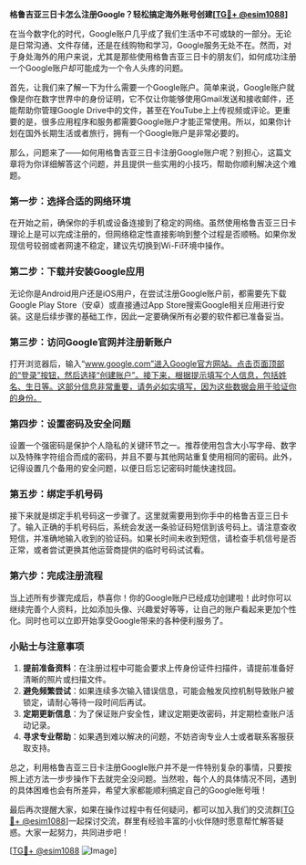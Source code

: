 **格鲁吉亚三日卡怎么注册Google？轻松搞定海外账号创建[[TG💪+ @esim1088](https://t.me/s/esim1088)]**

在当今数字化的时代，Google账户几乎成了我们生活中不可或缺的一部分。无论是日常沟通、文件存储，还是在线购物和学习，Google服务无处不在。然而，对于身处海外的用户来说，尤其是那些使用格鲁吉亚三日卡的朋友们，如何成功注册一个Google账户却可能成为一个令人头疼的问题。

首先，让我们来了解一下为什么需要一个Google账户。简单来说，Google账户就像是你在数字世界中的身份证明，它不仅让你能够使用Gmail发送和接收邮件，还能帮助你管理Google Drive中的文件，甚至在YouTube上上传视频或评论。更重要的是，很多应用程序和服务都需要Google账户才能正常使用。所以，如果你计划在国外长期生活或者旅行，拥有一个Google账户是非常必要的。

那么，问题来了——如何用格鲁吉亚三日卡注册Google账户呢？别担心，这篇文章将为你详细解答这个问题，并且提供一些实用的小技巧，帮助你顺利解决这个难题。

### 第一步：选择合适的网络环境

在开始之前，确保你的手机或设备连接到了稳定的网络。虽然使用格鲁吉亚三日卡理论上是可以完成注册的，但网络稳定性直接影响到整个过程是否顺畅。如果你发现信号较弱或者网速不稳定，建议先切换到Wi-Fi环境中操作。

### 第二步：下载并安装Google应用

无论你是Android用户还是iOS用户，在尝试注册Google账户前，都需要先下载Google Play Store（安卓）或直接通过App Store搜索Google相关应用进行安装。这是后续步骤的基础工作，因此一定要确保所有必要的软件都已准备妥当。

### 第三步：访问Google官网并注册新账户

打开浏览器后，输入“www.google.com”进入Google官方网站。点击页面顶部的“登录”按钮，然后选择“创建账户”。接下来，根据提示填写个人信息，包括姓名、生日等。这部分信息非常重要，请务必如实填写，因为这些数据会用于验证你的身份。

### 第四步：设置密码及安全问题

设置一个强密码是保护个人隐私的关键环节之一。推荐使用包含大小写字母、数字以及特殊字符组合而成的密码，并且不要与其他网站重复使用相同的密码。此外，记得设置几个备用的安全问题，以便日后忘记密码时能快速找回。

### 第五步：绑定手机号码

接下来就是绑定手机号码这一步骤了。这里就需要用到你手中的格鲁吉亚三日卡了。输入正确的手机号码后，系统会发送一条验证码短信到该号码上。请注意查收短信，并准确地输入收到的验证码。如果长时间未收到短信，请检查手机信号是否正常，或者尝试更换其他运营商提供的临时号码试试看。

### 第六步：完成注册流程

当上述所有步骤完成后，恭喜你！你的Google账户已经成功创建啦！此时你可以继续完善个人资料，比如添加头像、兴趣爱好等等，让自己的账户看起来更加个性化。同时也可以立即开始享受Google带来的各种便利服务了。

### 小贴士与注意事项

1. **提前准备资料**：在注册过程中可能会要求上传身份证件扫描件，请提前准备好清晰的照片或扫描文件。
2. **避免频繁尝试**：如果连续多次输入错误信息，可能会触发风控机制导致账户被锁定，请耐心等待一段时间后再试。
3. **定期更新信息**：为了保证账户安全性，建议定期更改密码，并定期检查账户活动记录。
4. **寻求专业帮助**：如果遇到难以解决的问题，不妨咨询专业人士或者联系客服获取支持。

总之，利用格鲁吉亚三日卡注册Google账户并不是一件特别复杂的事情，只要按照上述方法一步步操作下去就完全没问题。当然啦，每个人的具体情况不同，遇到的具体困难也会有所差异，希望大家都能顺利搞定自己的Google账号哦！

最后再次提醒大家，如果在操作过程中有任何疑问，都可以加入我们的交流群[[TG💪+ @esim1088](https://t.me/s/esim1088)]一起探讨交流，群里有经验丰富的小伙伴随时愿意帮忙解答疑惑。大家一起努力，共同进步吧！

[[TG💪+ @esim1088](https://t.me/s/esim1088) ![Image](https://i.postimg.cc/4NQfJmqS/Snipaste-2025-05-13-00-14-12.png)]